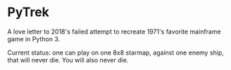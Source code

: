 # PyTrek

A love letter to 2018's failed attempt to recreate 1971's favorite mainframe  game in Python 3.

Current status: one can play on one 8x8 starmap, against one enemy ship, that will never die. You will also never die.
